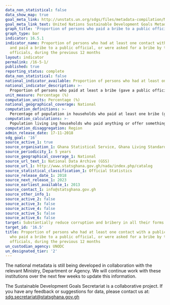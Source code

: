 ```yaml
---
data_non_statistical: false
data_show_map: true
goal_meta_link: http://unstats.un.org/sdgs/files/metadata-compilation/Metadata-Goal-16.pdf
goal_meta_link_text: United Nations Sustainable Development Goals Metadata (pdf 1361kB)
graph_title: 'Proportion of persons who paid a bribe to a public official, or were asked for a bribe'
graph_type: bar
indicator: 16.5.1
indicator_name: Proportion of persons who had at least one contact with a public official
  and paid a bribe to a public official, or were asked for a bribe by those public
  officials, during the previous 12 months
layout: indicator
permalink: /16-5-1/
published: true
reporting_status: complete
data_non_statistical: false
national_indicator_available: Proportion of persons who had at least one contact with a public official and who paid a bribe to a public official, or were asked for a bribe by those public officials, during the previous 12 months
national_indicator_description: >-
  Proportion of persons who paid at least a bribe (gave a public official money, gift or did a public official favour) to a public official, or were asked for a bribe by these public officials, in the last 12 months, expressed as percentage of persons who had at least one contact with a public official in the same period.
unit_measure: Percentage (%)
computation_units: Percentage (%)
national_geographical_coverage: National
computation_definitions: >-
  Percentage of population in households who paid at least one bribe (gave a public official money, a gift) to a public official
computation_calculations: >-
  Population living ing households who paid anything or offer something to ensure a favourable response to a complaint filed with a public security service divided by total population living in households and multiplied by 100
computation_disaggregation: Region
admin_release_date: 17-11-2018
sdg_goal: '16'
source_active_1: true
source_organisation_1: Ghana Statistical Service, Ghana Living Standards Survey 
source_periodicity_1: 5 years 
source_geographical_coverage_1: National
source_url_text_1: National Data Archive (GSS)
source_url_1: http://www.statsghana.gov.gh/nada/index.php/catalog
source_statistical_classification_1: Official Statistics
source_release_date_1: 2018
source_next_release_1: 2023
source_earliest_available_1: 2013
source_contact_1: info@statsghana.gov.gh
source_other_info_1:
source_active_2: false
source_active_3: false
source_active_4: false
source_active_5: false
source_active_6: false
target: Substantially reduce corruption and bribery in all their forms
target_id: '16.5'
title: Proportion of persons who had at least one contact with a public official and
  who paid a bribe to a public official, or were asked for a bribe by those public
  officials, during the previous 12 months
un_custodian_agency: UNODC
un_designated_tier: '2'
---
```

The national metadata is still being developed in collaboration with the relevant Ministry, Department or Agency.  We will continue work with these institutions over the next few weeks to update this information.

The Sustainable Development Goals Secretariat is a collaborative project. If you have any feedback or suggestions for data, please contact us at: sdg.secretariat@statsghana.gov.gh
